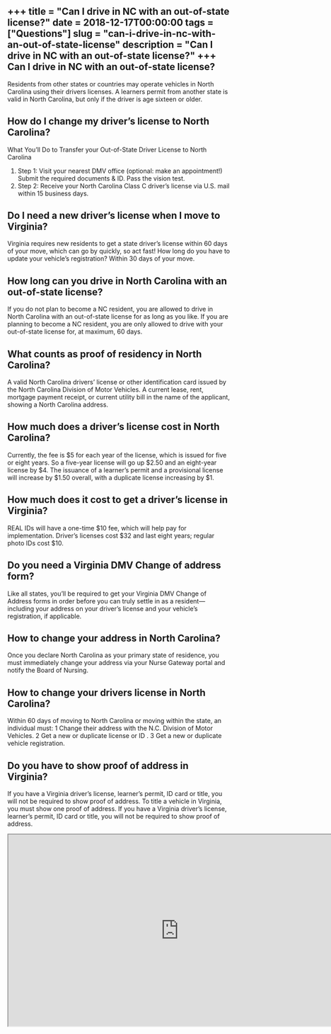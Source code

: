 +++
title = "Can I drive in NC with an out-of-state license?"
date = 2018-12-17T00:00:00
tags = ["Questions"]
slug = "can-i-drive-in-nc-with-an-out-of-state-license"
description = "Can I drive in NC with an out-of-state license?"
+++
Can I drive in NC with an out-of-state license?
-----------------------------------------------

Residents from other states or countries may operate vehicles in North Carolina using their drivers licenses. A learners permit from another state is valid in North Carolina, but only if the driver is age sixteen or older.

How do I change my driver’s license to North Carolina?
------------------------------------------------------

What You’ll Do to Transfer your Out-of-State Driver License to North Carolina

1. Step 1: Visit your nearest DMV office (optional: make an appointment!) Submit the required documents &amp; ID. Pass the vision test.
2. Step 2: Receive your North Carolina Class C driver’s license via U.S. mail within 15 business days.

Do I need a new driver’s license when I move to Virginia?
---------------------------------------------------------

Virginia requires new residents to get a state driver’s license within 60 days of your move, which can go by quickly, so act fast! How long do you have to update your vehicle’s registration? Within 30 days of your move.

How long can you drive in North Carolina with an out-of-state license?
----------------------------------------------------------------------

If you do not plan to become a NC resident, you are allowed to drive in North Carolina with an out-of-state license for as long as you like. If you are planning to become a NC resident, you are only allowed to drive with your out-of-state license for, at maximum, 60 days.

What counts as proof of residency in North Carolina?
----------------------------------------------------

A valid North Carolina drivers’ license or other identification card issued by the North Carolina Division of Motor Vehicles. A current lease, rent, mortgage payment receipt, or current utility bill in the name of the applicant, showing a North Carolina address.

How much does a driver’s license cost in North Carolina?
--------------------------------------------------------

Currently, the fee is $5 for each year of the license, which is issued for five or eight years. So a five-year license will go up $2.50 and an eight-year license by $4. The issuance of a learner’s permit and a provisional license will increase by $1.50 overall, with a duplicate license increasing by $1.

How much does it cost to get a driver’s license in Virginia?
------------------------------------------------------------

REAL IDs will have a one-time $10 fee, which will help pay for implementation. Driver’s licenses cost $32 and last eight years; regular photo IDs cost $10.

Do you need a Virginia DMV Change of address form?
--------------------------------------------------

Like all states, you’ll be required to get your Virginia DMV Change of Address forms in order before you can truly settle in as a resident—including your address on your driver’s license and your vehicle’s registration, if applicable.

How to change your address in North Carolina?
---------------------------------------------

Once you declare North Carolina as your primary state of residence, you must immediately change your address via your Nurse Gateway portal and notify the Board of Nursing.

How to change your drivers license in North Carolina?
-----------------------------------------------------

Within 60 days of moving to North Carolina or moving within the state, an individual must: 1 Change th​eir address with the N.C. Division of Motor Vehicles. 2 Get a new or duplicate license or ID ​. 3 Get a n​ew or duplicate vehicle registration.

Do you have to show proof of address in Virginia?
-------------------------------------------------

If you have a Virginia driver’s license, learner’s permit, ID card or title, you will not be required to show proof of address. To title a vehicle in Virginia, you must show one proof of address. If you have a Virginia driver’s license, learner’s permit, ID card or title, you will not be required to show proof of address.

<iframe allow="accelerometer; autoplay; clipboard-write; encrypted-media; gyroscope; picture-in-picture" allowfullscreen="" class="__youtube_prefs__  epyt-is-override  no-lazyload" data-no-lazy="1" data-origheight="433" data-origwidth="770" data-skipgform_ajax_framebjll="" height="433" id="_ytid_51446" loading="lazy" src="https://www.youtube.com/embed/cTV4z0q9a2U?enablejsapi=1&autoplay=0&cc_load_policy=0&cc_lang_pref=&iv_load_policy=1&loop=0&modestbranding=0&rel=1&fs=1&playsinline=0&autohide=2&theme=dark&color=red&controls=1&" title="YouTube player" width="770"></iframe>